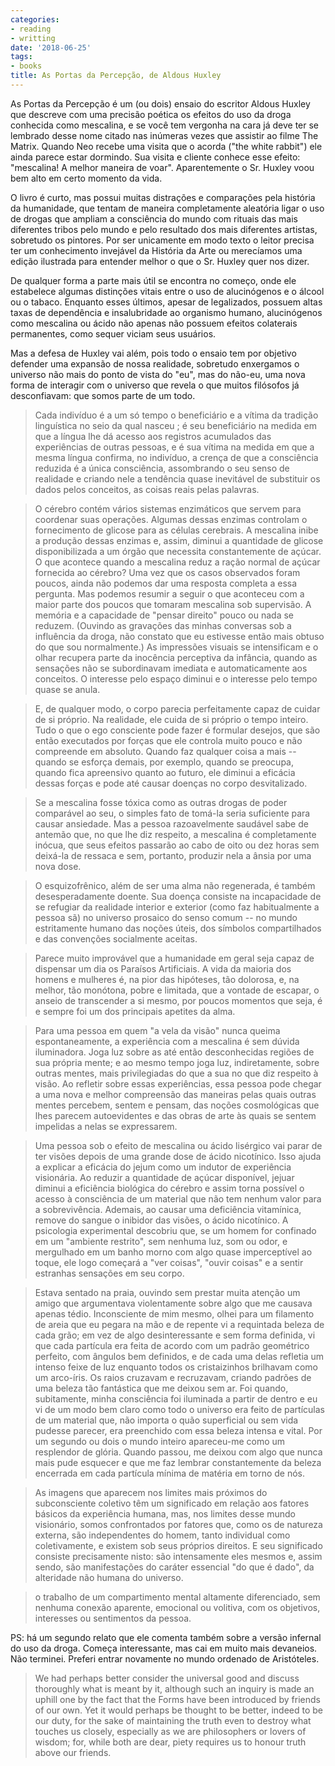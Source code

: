 ```yaml
---
categories:
- reading
- writting
date: '2018-06-25'
tags:
- books
title: As Portas da Percepção, de Aldous Huxley
---
```


As Portas da Percepção é um (ou dois) ensaio do escritor Aldous Huxley que descreve com uma precisão poética os efeitos do uso da droga conhecida como mescalina, e se você tem vergonha na cara já deve ter se lembrado desse nome citado nas inúmeras vezes que assistir ao filme The Matrix. Quando Neo recebe uma visita que o acorda ("the white rabbit") ele ainda parece estar dormindo. Sua visita e cliente conhece esse efeito: "mescalina! A melhor maneira de voar". Aparentemente o Sr. Huxley voou bem alto em certo momento da vida.

O livro é curto, mas possui muitas distrações e comparações pela história da humanidade, que tentam de maneira completamente aleatória ligar o uso de drogas que ampliam a consciência do mundo com rituais das mais diferentes tribos pelo mundo e pelo resultado dos mais diferentes artistas, sobretudo os pintores. Por ser unicamente em modo texto o leitor precisa ter um conhecimento invejável da História da Arte ou merecíamos uma edição ilustrada para entender melhor o que o Sr. Huxley quer nos dizer.

De qualquer forma a parte mais útil se encontra no começo, onde ele estabelece algumas distinções vitais entre o uso de alucinógenos e o álcool ou o tabaco. Enquanto esses últimos, apesar de legalizados, possuem altas taxas de dependência e insalubridade ao organismo humano, alucinógenos como mescalina ou ácido não apenas não possuem efeitos colaterais permanentes, como sequer viciam seus usuários.

Mas a defesa de Huxley vai além, pois todo o ensaio tem por objetivo defender uma expansão de nossa realidade, sobretudo enxergamos o universo não mais do ponto de vista do "eu", mas do não-eu, uma nova forma de interagir com o universo que revela o que muitos filósofos já desconfiavam: que somos parte de um todo.

> Cada indivíduo é a um só tempo o beneficiário e a vítima da tradição linguística no seio da qual nasceu ; é seu beneficiário na medida em que a língua lhe dá acesso aos registros acumulados das experiências de outras pessoas, e é sua vítima na medida em que a mesma língua confirma, no indivíduo, a crença de que a consciência reduzida é a única consciência, assombrando o seu senso de realidade e criando nele a tendência quase inevitável de substituir os dados pelos conceitos, as coisas reais pelas palavras. 

> O cérebro contém vários sistemas enzimáticos que servem para coordenar suas operações. Algumas dessas enzimas controlam o fornecimento de glicose para as células cerebrais. A mescalina inibe a produção dessas enzimas e, assim, diminui a quantidade de glicose disponibilizada a um órgão que necessita constantemente de açúcar. O que acontece quando a mescalina reduz a ração normal de açúcar fornecida ao cérebro? Uma vez que os casos observados foram poucos, ainda não podemos dar uma resposta completa a essa pergunta. Mas podemos resumir a seguir o que aconteceu com a maior parte dos poucos que tomaram mescalina sob supervisão. A memória e a capacidade de "pensar direito" pouco ou nada se reduzem. (Ouvindo as gravações das minhas conversas sob a influência da droga, não constato que eu estivesse então mais obtuso do que sou normalmente.) As impressões visuais se intensificam e o olhar recupera parte da inocência perceptiva da infância, quando as sensações não se subordinavam imediata e automaticamente aos conceitos. O interesse pelo espaço diminui e o interesse pelo tempo quase se anula. 

> E, de qualquer modo, o corpo parecia perfeitamente capaz de cuidar de si próprio. Na realidade, ele cuida de si próprio o tempo inteiro. Tudo o que o ego consciente pode fazer é formular desejos, que são então executados por forças que ele controla muito pouco e não compreende em absoluto. Quando faz qualquer coisa a mais -- quando se esforça demais, por exemplo, quando se preocupa, quando fica apreensivo quanto ao futuro, ele diminui a eficácia dessas forças e pode até causar doenças no corpo desvitalizado. 

> Se a mescalina fosse tóxica como as outras drogas de poder comparável ao seu, o simples fato de tomá-la seria suficiente para causar ansiedade. Mas a pessoa razoavelmente saudável sabe de antemão que, no que lhe diz respeito, a mescalina é completamente inócua, que seus efeitos passarão ao cabo de oito ou dez horas sem deixá-la de ressaca e sem, portanto, produzir nela a ânsia por uma nova dose. 

> O esquizofrênico, além de ser uma alma não regenerada, é também desesperadamente doente. Sua doença consiste na incapacidade de se refugiar da realidade interior e exterior (como faz habitualmente a pessoa sã) no universo prosaico do senso comum -- no mundo estritamente humano das noções úteis, dos símbolos compartilhados e das convenções socialmente aceitas. 

> Parece muito improvável que a humanidade em geral seja capaz de dispensar um dia os Paraísos Artificiais. A vida da maioria dos homens e mulheres é, na pior das hipóteses, tão dolorosa, e, na melhor, tão monótona, pobre e limitada, que a vontade de escapar, o anseio de transcender a si mesmo, por poucos momentos que seja, é e sempre foi um dos principais apetites da alma. 

> Para uma pessoa em quem "a vela da visão" nunca queima espontaneamente, a experiência com a mescalina é sem dúvida iluminadora. Joga luz sobre as até então desconhecidas regiões de sua própria mente; e ao mesmo tempo joga luz, indiretamente, sobre outras mentes, mais privilegiadas do que a sua no que diz respeito à visão. Ao refletir sobre essas experiências, essa pessoa pode chegar a uma nova e melhor compreensão das maneiras pelas quais outras mentes percebem, sentem e pensam, das noções cosmológicas que lhes parecem autoevidentes e das obras de arte às quais se sentem impelidas a nelas se expressarem. 

> Uma pessoa sob o efeito de mescalina ou ácido lisérgico vai parar de ter visões depois de uma grande dose de ácido nicotínico. Isso ajuda a explicar a eficácia do jejum como um indutor de experiência visionária. Ao reduzir a quantidade de açúcar disponível, jejuar diminui a eficiência biológica do cérebro e assim torna possível o acesso à consciência de um material que não tem nenhum valor para a sobrevivência. Ademais, ao causar uma deficiência vitamínica, remove do sangue o inibidor das visões, o ácido nicotínico. A psicologia experimental descobriu que, se um homem for confinado em um "ambiente restrito", sem nenhuma luz, som ou odor, e mergulhado em um banho morno com algo quase imperceptível ao toque, ele logo começará a "ver coisas", "ouvir coisas" e a sentir estranhas sensações em seu corpo. 

> Estava sentado na praia, ouvindo sem prestar muita atenção um amigo que argumentava violentamente sobre algo que me causava apenas tédio. Inconsciente de mim mesmo, olhei para um filamento de areia que eu pegara na mão e de repente vi a requintada beleza de cada grão; em vez de algo desinteressante e sem forma definida, vi que cada partícula era feita de acordo com um padrão geométrico perfeito, com ângulos bem definidos, e de cada uma delas refletia um intenso feixe de luz enquanto todos os cristaizinhos brilhavam como um arco-íris. Os raios cruzavam e recruzavam, criando padrões de uma beleza tão fantástica que me deixou sem ar. Foi quando, subitamente, minha consciência foi iluminada a partir de dentro e eu vi de um modo bem claro como todo o universo era feito de partículas de um material que, não importa o quão superficial ou sem vida pudesse parecer, era preenchido com essa beleza intensa e vital. Por um segundo ou dois o mundo inteiro apareceu-me como um resplendor de glória. Quando passou, me deixou com algo que nunca mais pude esquecer e que me faz lembrar constantemente da beleza encerrada em cada partícula mínima de matéria em torno de nós. 

> As imagens que aparecem nos limites mais próximos do subconsciente coletivo têm um significado em relação aos fatores básicos da experiência humana, mas, nos limites desse mundo visionário, somos confrontados por fatores que, como os de natureza externa, são independentes do homem, tanto individual como coletivamente, e existem sob seus próprios direitos. E seu significado consiste precisamente nisto: são intensamente eles mesmos e, assim sendo, são manifestações do caráter essencial "do que é dado", da alteridade não humana do universo. 

> o trabalho de um compartimento mental altamente diferenciado, sem nenhuma conexão aparente, emocional ou volitiva, com os objetivos, interesses ou sentimentos da pessoa. 

PS: há um segundo relato que ele comenta também sobre a versão infernal do uso da droga. Começa interessante, mas cai em muito mais devaneios. Não terminei. Preferi entrar novamente no mundo ordenado de Aristóteles.

> We had perhaps better consider the universal good and discuss thoroughly what is meant by it, although such an inquiry is made an uphill one by the fact that the Forms have been introduced by friends of our own. Yet it would perhaps be thought to be better, indeed to be our duty, for the sake of maintaining the truth even to destroy what touches us closely, especially as we are philosophers or lovers of wisdom; for, while both are dear, piety requires us to honour truth above our friends.